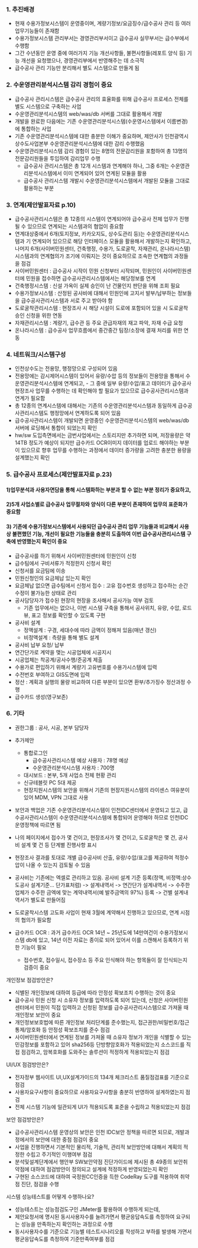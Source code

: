 ### 1. 추진배경
- 현재 수용가정보시스템이 운영중이며, 계량기정보/요금징수/급수공사 관리 등 여러 업무기능들이 존재함
- 수용가정보시스템 관리부서는 경영관리부서이고 급수공사 실무부서는 급수부에서 수행함
- 그간 수년동안 운영 중에 여러가지 기능 개선사항들, 불편사항들(레포트 양식 등) 기능 개선을 요청했으나, 경영관리부에서 반영해주는 데 소극적
- 급수공사 관리 기능만 분리해서 별도 시스템으로 만들게 됨
### 2. 수운영관리분석시스템 감리 경험이 중요
- 급수공사 관리시스템은 급수공사 관리의 효율화를 위해 급수공사 프로세스 전체를 별도 시스템으로 구축하는 사업
- 수운영관리분석시스템의 web/was/db 서버를 그대로 활용해서 개발
- 개발을 완료한 다음에는 기존 수운영관리분석시스템(수운영시스템에서 이름변경)에 통합하는 사업
- 기존 수운영관리분석시스템에 대한 충분한 이해가 중요하며, 제안사가 인천광역시상수도사업본부 수운영관리분석시스템에 대한 감리 수행했음
- 수운영관리분석시스템 감리 경험이 있는 8명의 전문감리원을 포함하여 총 13명의 전문감리원들을 투입하여 감리업무 수행
	- 급수공사 관리시스템은 총 12개 시스템과 연계해야 하나, 그중 6개는 수운영관리분석시스템에서 이미 연계되어 있어 연계된 모듈을 활용
	- 급수공사 관리시스템 개발시 수운영관리분석시스템에서 개발된 모듈을 그대로 활용하는 부분
### 3. 연계(제안발표자료 p.10)
- 급수공사관리시스템은 총 12종의 시스템이 연계되어야 급수공사 전체 업무가 진행될 수 있으므로 연계되는 시스템과의 협업이 중요함
- 연계대상중에서 6개(토지정보, 카카오지도, 상수도관리 등)는 수운영관리분석시스템과 기 연계되어 있으므로 해당 인터페이스 모듈을 활용해서 개발하는지 확인하고, 나머지 6개(사이버민원센터, 건축행정, 수용가, 도로굴착, 자재관리, 온나라시스템) 시스템과의 연계협의가 조기에 이뤄지는 것이 중요하므로 조속한 연계협의 과정들을 점검
- 사이버민원센터 : 급수공사 시작이 민원 신청부터 시작되며, 민원인이 사이버민원센터에 민원을 접수하면 급수공사관리시스템에서는 해당정보를 연계
- 건축행정시스템 : 신설 가옥이 실제 승인이 난 건물인지 판단을 위해 조회 필요
- 수용가정보시스템 : 산정된 공사비에 대해서 민원인에 고지서 발부/납부하는 정보들을 급수공사관리시스템과 서로 주고 받아야 함
- 도로굴착관리시스템 : 현장조사 시 해당 시설이 도로에 포함되어 있을 시 도로굴착 승인 신청을 위한 연동
- 자재관리시스템 : 계량기, 급수관 등 주요 관급자재의 재고 파악, 자재 수급 요청
- 온나라시스템 : 급수공사 업무흐름에서 중간중간 팀장/소장에 결재 처리를 위한 연동
### 4. 네트워크/시스템구성
- 인천상수도는 전용망, 행정망으로 구성되어 있음
- 전용망에는 감시제어시스템이 있어서 유량/수압 등의 정보들이 전용망을 통해서 수운영관리분석시스템에 연계되고, - 그 중에 일부 유량/수압/표고 데이터가 급수공사 현장조사 업무를 수행하는 데 확인해야 할 필요가 있으므로 급수공사관리시스템과 연계가 필요함
- 총 12종의 연계시스템에 대해서는 기존의 수운영관리분석시스템과 동일하게 급수공사관리시스템도 행정망에서 연계하도록 되어 있음
- 급수공사관리시스템이 개발되면 운영중인 수운영관리분석시스템의 web/was/db서버에 로딩해서 통합이 되었는지 확인
- hw/sw 도입측면에서는 금번사업에서는 스토리지만 추가하면 되며, 저장용량은 약 14TB 정도가 예상이 되지만 급수카드 OCR이미지 데이터를 업로드 해야하는 부분이 있으므로 향후 업무를 수행하는 과정에서 데이터 증가량을 고려한 충분한 용량을 설계했는지 확인
### 5. 급수공사 프로세스(제안발표자료 p.23)
#### 1)업무분석과 사용자면담을 통해 시스템화하는 부분과 할 수 없는 부분 정리가 중요하고,
#### 2)5개 사업소별로 급수공사 업무절차와 양식이 다른 부분이 존재하여 업무의 표준화가 중요함
#### 3) 기존에 수용가정보시스템에서 사용되던 급수공사 관리 업무 기능들과 비교해서 사용상 불편했던 기능, 개선이 필요한 기능들을 충분히 도출하여 이번 급수공사관리시스템 구축에 반영했는지 확인이 중요 

- 급수공사를 하기 위해서 사이버민원센터에 민원인이 신청
- 급수팀에서 구비서류가 적정한지 신청서 확인
- 신청서를 요금팀에 이송
- 민원신청인의 요금체납 있는지 확인
- 요금체납 없으면 급수팀에서 신청서 접수 : 고유 접수번호 생성하고 접수하는 순간 수정이 불가능한 상태로 관리
- 공사담당자가 접수된 현장의 현장을 조사해서 공사가능 여부 검토
	- 기존 업무에서는 없으나, 이번 시스템 구축을 통해서 공사위치, 유량, 수압, 로드뷰, 표고 정보를 확인할 수 있도록 구현
- 공사비 설계
	- 정액설계 : 구경, 세대수에 따라 금액이 정해져 있음(매년 갱신)
	- 비정액설계 : 측량을 통해 별도 설계
- 공사비 납부 요청/ 납부
- 연간단가로 계약을 맺는 시공업체에 시공지시
- 시공업체는 착공계/공사수행/준공계 제출
- 수용가로 편입하기 위해서 계량기 고유번호를 수용가시스템에 입력
- 수전번호 부여하고 GIS도면에 입력
- 정산 : 계획과 실행의 물량 비교하여 다른 부분이 있으면 환부/추가징수 정산과정 수행
- 급수카드 생성(영구보존)

### 6. 기타
- 권한그룹 : 공사, 시공, 본부 담당자

- 추가제안
	- 통합로그인
		- 급수공사관리시스템 예상 사용자 : 78명 예상
		- 수운영관리분석시스템 사용자 : 700명
	- 대시보드 : 본부, 5개 사업소 전체 현황 관리
	- 신규테블릿 PC 5대 제공
	- 현장지원시스템의 보안을 위해서 기존의 현장지원시스템의 라이센스 여유분이 있어 MDM, VPN 그대로 사용

- 보안과 백업은 기존 수운영관리분석시스템이 인천IDC센터에서 운영되고 있고, 급수공사관리시스템이 수운영관리분석시스템에 통합되어 운영해야 하므로 인천IDC운영정책에 따르면 됨

- 나의 페이지에서 접수가 몇 건이고, 현장조사가 몇 건이고, 도로굴착은 몇 건, 공사비 설계 몇 건 등 단계별 진행사항 표시

- 현장조사 결과를 토대로 개별 급수공사비 산출, 유량/수압/표고를 제공하여 적정수압이 나올 수 있는지 검토될 수 있음

- 공사비는 기존에는 엑셀로 관리하고 있음.  공사비 설계 기준 등록(정액, 비정액:상수도공사 설계기준... 단가표처럼) -> 설계내역서 -> 연간단가 설계내역서 -> 수주한 업체가 수주한 금엑에 맞는 계약내역서(예 발주금액의 97%) 등록 -> 건별 설계내역서가 별도로 만들어짐

- 도로굴착시스템 고도화 사업이 현재 3월에 계약해서 진행하고 있으므로, 연계 시점의 협의가 필요함 

- 급수카드 OCR : 과거 급수카드 OCR 14년 ~ 25년도에 14만여건이 수용가정보시스템 db에 있고, 14년 이전 자료는 종이로 되어 있어서 이를 스캔해서 등록하기 위한 기능이 필요
	- 접수번호, 접수일시, 접수장소 등 주요 인식해야 하는 항목들이 잘 인식되는지 검증이 중요


개인정보 점검방안은?
- 식별된 개인정보에 대하여 등급에 따라 안정성 확보조치 수행하는 것이 중요
- 급수공사 민원 신청 시 소유자 정보를 입력하도록 되어 있는데, 신청은 사이버민원센터에서 민원이 직접 입력하고 신청된 정보를 급수공사관리시스템으로 가져올 때 개인정보 보안이 중요
- 개인정보보호법에 따른 개인정보 처리단계를 준수했는지, 접근권한/비밀번호/접근통제/암호화 등 안정성 확보조치를 준수 점검
- 사이버민원센터에서 연계된 정보를 가져올 때 소유자 정보가 개인을 식별할 수 있는 민감정보를 포함하고 있어  sha256등 단방향암호화가 적용되었는지 소스코드를 직접 점검하고, 암복호화를 도와주는 솔루션이 적정하게 적용되었는지 점검

UI/UX 점검방안은?
- 전자정부 웹사이트 UI,UX설계가이드의 134개 체크리스트 품질점검표를 기준으로 점검
- 사용자요구사항이 중요하므로 사용자요구사항을 충분히 반영하여 설계하였는지 점검
- 전체 시스템 기능에 일관되게 UI가 적용되도록 표준을 수립하고 적용되었는지 점검

보안 점검방안은?
- 급수공사관리시스템 운영상의 보안은 인천 IDC보안 정책을 따르면 되므로, 개발과정에서의 보안에 대한 중점 점검이 중요
- 사업을 진행하면서 기본적인 물리적, 기술적, 관리적 보안방안에 대해서 계획의 적정한 수립고 주기적인 이행여부 점검
- 분석및설계단계에서 행안부 SW보안약점 진단가이드에 제시된 총 49종의 보안취약점에 대하여 점검방안이 정의되고 설계에 적정하게 반영되었는지 확인
- 구현된 소스코드에 대하여 국정원CC인증을 득한 CodeRay 도구를 적용하여 취약점 진단, 점검을 수행

시스템 성능테스트를 어떻게 수행하나요?
- 성능테스트는 성능점검도구인 JMeter를 활용하여 수행하게 되는데,
- 제안요청서에 명시된 동시사용자수를 늘려가면서 평균응답속도를 측정하여 요구되는 성능을 만족하는지 확인하는 과정으로 수행
- 동시사용자수를 기준으로 기능별 테스트시나리오를 작성하고 부하를 발생해 가면서 평균응답속도를 측정하여 기준만족여부를 점검